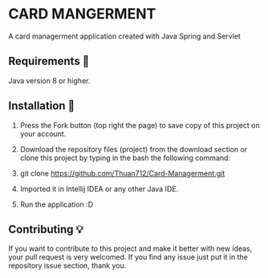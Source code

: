 # CARD MANGERMENT
A card managerment application created with Java Spring and Servlet
## Requirements 🔧
Java version 8 or higher.
## Installation 🔌
1. Press the Fork button (top right the page) to save copy of this project on your account.

2. Download the repository files (project) from the download section or clone this project by typing in the bash the following command:

3. git clone https://github.com/Thuan712/Card-Managerment.git

4. Imported it in Intellij IDEA or any other Java IDE.

5. Run the application :D

## Contributing 💡
If you want to contribute to this project and make it better with new ideas, your pull request is very welcomed. If you find any issue just put it in the repository issue section, thank you.
